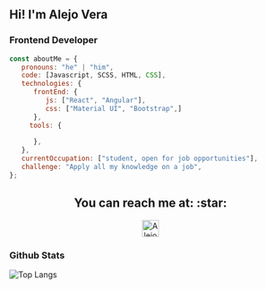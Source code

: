 <h2> Hi! I'm Alejo Vera </h2>

### Frontend Developer


```javascript
const aboutMe = {
   pronouns: "he" | "him",
   code: [Javascript, SCSS, HTML, CSS],
   technologies: {
      frontEnd: {
         js: ["React", "Angular"],
         css: ["Material UI", "Bootstrap",]
      },
     tools: {
         
      },
   },
   currentOccupation: ["student, open for job opportunities"],
   challenge: "Apply all my knowledge on a job",
};
```
<h2 align="center">You can reach me at: :star:</h2>

<p align="center">
  

  <a href="https://www.linkedin.com/in/alejo-vera/">
    <img src="https://www.vectorlogo.zone/logos/linkedin/linkedin-icon.svg" alt="Alejo Vera's LinkedIn Profile" height="30" width="30">
  </a>

 </p>
 
 ### Github Stats
![Top Langs](https://github-readme-stats.vercel.app/api/top-langs/?username=alejovera&show_icons=true)

